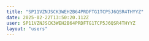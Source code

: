 ```yaml
---
title: "SP11VZNJSCK3WEH2B64PRDFTG1TCP5J6QSR4THYYZ"
date: 2025-02-22T13:50:20.112Z
user: SP11VZNJSCK3WEH2B64PRDFTG1TCP5J6QSR4THYYZ
layout: "users"
---
```

    